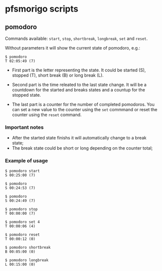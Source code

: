 pfsmorigo scripts
=================


pomodoro
--------

Commands available: `start`, `stop`, `shortbreak`, `longbreak`, `set` and `reset`.

Without parameters it will show the current state of pomodoro, e.g.:

    $ pomodoro
    T 02:05:49 (7)

 * First part is the letter representing the state. It could be started (S), stopped (T), short break (B) or long break (L).

 * Second part is the time releated to the last state change. It will be a countdown for the started and breaks states and a countup for the stopped state.

 * The last part is a counter for the number of completed pomodoros. You can set a new value to the counter using the `set` commmand or reset the counter using the `reset` command.

### Important notes

 * After the started state finishs it will automatically change to a break state;
 * The break state could be short or long depending on the counter total;


### Example of usage

    $ pomodoro start
    S 00:25:00 (7)

    $ pomodoro
    S 00:24:53 (7)

    $ pomodoro
    S 00:24:49 (7)

    $ pomodoro stop
    T 00:00:00 (7)

    $ pomodoro set 4
    T 00:00:06 (4)

    $ pomodoro reset
    T 00:00:12 (0)

    $ pomodoro shortbreak
    B 00:05:00 (0)

    $ pomodoro longbreak
    L 00:15:00 (0)

